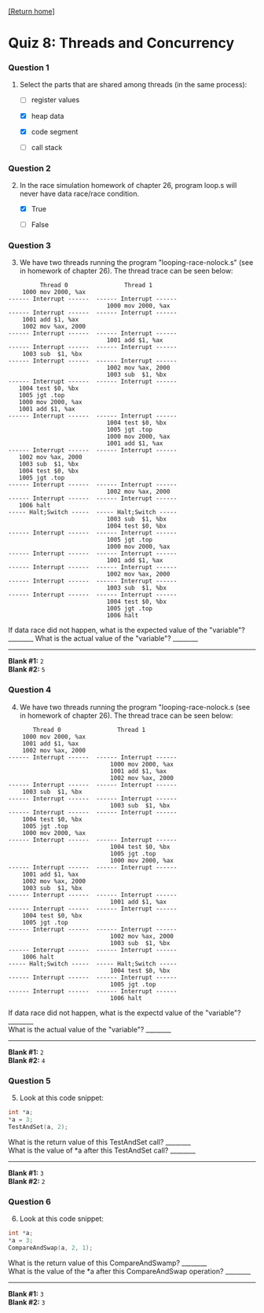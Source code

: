 [[Return home]](https://trombonerjake.github.io/cmpe320-quizzes/)
# Quiz 8: Threads and Concurrency

### Question 1  
1. Select the parts that are shared among threads (in the same process):  
    - [ ] register values  
    - [x] heap data  
    - [x] code segment  
    - [ ] call stack  
  
   
### Question 2  
2. In the race simulation homework of chapter 26, program loop.s will never have data race/race condition.  
    - [x] True
    - [ ] False


### Question 3  
3. We have two threads running the program "looping-race-nolock.s" (see in homework of chapter 26).
   The thread trace can be seen below:
```
         Thread 0                Thread 1
    1000 mov 2000, %ax
------ Interrupt ------  ------ Interrupt ------
                            1000 mov 2000, %ax
------ Interrupt ------  ------ Interrupt ------
    1001 add $1, %ax
    1002 mov %ax, 2000
------ Interrupt ------  ------ Interrupt ------
                            1001 add $1, %ax
------ Interrupt ------  ------ Interrupt ------
    1003 sub  $1, %bx
------ Interrupt ------  ------ Interrupt ------
                            1002 mov %ax, 2000
                            1003 sub  $1, %bx
------ Interrupt ------  ------ Interrupt ------
   1004 test $0, %bx
   1005 jgt .top
   1000 mov 2000, %ax
   1001 add $1, %ax
------ Interrupt ------  ------ Interrupt ------
                            1004 test $0, %bx
                            1005 jgt .top
                            1000 mov 2000, %ax
                            1001 add $1, %ax
------ Interrupt ------  ------ Interrupt ------
   1002 mov %ax, 2000
   1003 sub  $1, %bx
   1004 test $0, %bx
   1005 jgt .top
------ Interrupt ------  ------ Interrupt ------
                            1002 mov %ax, 2000
------ Interrupt ------  ------ Interrupt ------
   1006 halt
----- Halt;Switch -----  ----- Halt;Switch -----
                            1003 sub  $1, %bx
                            1004 test $0, %bx
------ Interrupt ------  ------ Interrupt ------
                            1005 jgt .top
                            1000 mov 2000, %ax
------ Interrupt ------  ------ Interrupt ------
                            1001 add $1, %ax
------ Interrupt ------  ------ Interrupt ------
                            1002 mov %ax, 2000
------ Interrupt ------  ------ Interrupt ------
                            1003 sub  $1, %bx
------ Interrupt ------  ------ Interrupt ------
                            1004 test $0, %bx
                            1005 jgt .top
                            1006 halt
```
   If data race did not happen, what is the expected value of the "variable"? ________
   What is the actual value of the "variable"? ________
	
   ---  
   
   **Blank #1:** `2`    
   **Blank #2:** `5`    


### Question 4     
4. We have two threads running the program "looping-race-nolock.s (see in homework of chapter 26).
   The thread trace can be seen below:
```
       Thread 0                Thread 1
    1000 mov 2000, %ax
    1001 add $1, %ax
    1002 mov %ax, 2000
------ Interrupt ------  ------ Interrupt ------
                             1000 mov 2000, %ax
                             1001 add $1, %ax
                             1002 mov %ax, 2000
------ Interrupt ------  ------ Interrupt ------
    1003 sub  $1, %bx
------ Interrupt ------  ------ Interrupt ------
                             1003 sub  $1, %bx
------ Interrupt ------  ------ Interrupt ------
    1004 test $0, %bx
    1005 jgt .top
    1000 mov 2000, %ax
------ Interrupt ------  ------ Interrupt ------
                             1004 test $0, %bx
                             1005 jgt .top
                             1000 mov 2000, %ax
------ Interrupt ------  ------ Interrupt ------
    1001 add $1, %ax
    1002 mov %ax, 2000
    1003 sub  $1, %bx
------ Interrupt ------  ------ Interrupt ------
                             1001 add $1, %ax
------ Interrupt ------  ------ Interrupt ------
    1004 test $0, %bx
    1005 jgt .top
------ Interrupt ------  ------ Interrupt ------
                             1002 mov %ax, 2000
                             1003 sub  $1, %bx
------ Interrupt ------  ------ Interrupt ------
    1006 halt
----- Halt;Switch -----  ----- Halt;Switch -----
                             1004 test $0, %bx
------ Interrupt ------  ------ Interrupt ------
                             1005 jgt .top
------ Interrupt ------  ------ Interrupt ------
                             1006 halt
```   
   If data race did not happen, what is the expectd value of the "variable"? ________  
   What is the actual value of the "variable"? ________  
   
   ---  
   
   **Blank #1:** `2`  
   **Blank #2:** `4`  


### Question 5     
5. Look at this code snippet:     
```c
int *a;  
*a = 3;  
TestAndSet(a, 2);  
   ```
   What is the return value of this TestAndSet call? ________  
   What is the value of *a after this TestAndSet call? ________  
   
   ---  
   
   **Blank #1:** `3`  
   **Blank #2:** `2`  


### Question 6  
6. Look at this code snippet:    
```c
int *a;  
*a = 3;  
CompareAndSwap(a, 2, 1);  
```
   What is the return value of this CompareAndSwamp? ________  
   What is the value of the *a after this CompareAndSwap operation? ________  
   
   ---  
   
   **Blank #1:** `3`  
   **Blank #2:** `3`  
